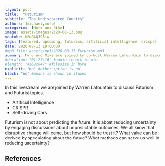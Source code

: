```yaml
---
layout: post
title:  "Futurism"
subtitle: "The Undiscovered Country"
authors: [michael,moro]
categories: [Moro and Mike]
image: assets/images/2020-08-13.png
youtube: NPuBAQ395iw
tags: [featured, upcoming, futurism, artificial intelligence, crispr]
date: 2020-08-13 19:00:00
#mp3_file: assets/mp3/2020-08-13_Futurism.mp3
summary: Moro and Mike are joined by co-host Warren Lafountain to discuss Futurism and topics like Artificial Intelligence, CRISPR, Self-driving Cars, and more.
#duration: "01:27:16" #audio length in min
#length: "81692047" #filesize in byte
explicit: "no" #other option is no
block: "no" #means is shown in itunes
---
```

In this livestream we are joined by Warren Lafountain to discuss Futurism and Futurist topics.

- Artificial Intelligence
- CRISPR
- Self-driving Cars

Futurism is not about predicting the future: It is about reducing uncertainty by engaging discussions about unpredictable outcomes. We all know that disruptive change will come, but how should be treat it? What value can be derived by speculating about the future? What methods can serve us well in reducing uncertainty?

## References